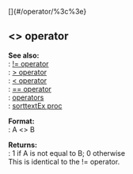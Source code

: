 []{#/operator/%3c%3e}    
## \<\> operator    
**See also:**    
:   [!= operator](/ref/operator/!=.md)    
:   [\> operator](/ref/operator/%3e.md)    
:   [\< operator](/ref/operator/%3c.md)    
:   [== operator](/ref/operator/==.md)    
:   [operators](/ref/operator.md)    
:   [sorttextEx proc](/ref/proc/sorttextEx.md)    
<!-- -->    
**Format:**    
:   A \<\> B    
<!-- -->    
**Returns:**    
:   1 if A is not equal to B; 0 otherwise    
This is identical to the != operator.  